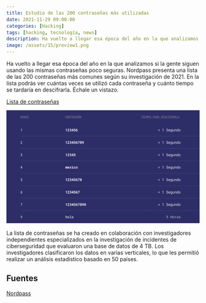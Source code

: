 ```yaml
---
title: Estudio de las 200 contraseñas más utilizadas
date: 2021-11-29 09:00:00 
categories: [Hacking]
tags: [hacking, tecnología, news]
description: Ha vuelto a llegar esa época del año en la que analizamos si la gente siguen usando las mismas contraseñas poco seguras.
image: /assets/15/preview1.png
---
```


Ha vuelto a llegar esa época del año en la que analizamos si la gente siguen usando las mismas contraseñas poco seguras. Nordpass presenta una lista de las 200 contraseñas más comunes según su investigación de 2021. En la lista podrás ver cuántas veces se utilizó cada contraseña y cuánto tiempo se tardaría en descifrarla. Échale un vistazo.

[Lista de contraseñas](https://blog.segu-info.com.ar/2021/11/estudio-de-las-200-contrasenas-mas.html)

![Imagen 01](/assets/15/015-1.png)
    
La lista de contraseñas se ha creado en colaboración con investigadores independientes especializados en la investigación de incidentes de ciberseguridad que evaluaron una base de datos de 4 TB. Los investigadores clasificaron los datos en varias verticales, lo que les permitió realizar un análisis estadístico basado en 50 países.

## Fuentes

[Nordpass](https://nordpass.com/es/most-common-passwords-list/)

